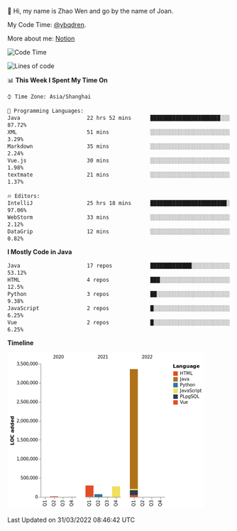:wave: Hi, my name is Zhao Wen and go by the name of Joan.

My Code Time: [@ybqdren](https://wakatime.com/@ybqdren).

More about me: [Notion](https://ybqdren.notion.site/ybqdren/Wen-Zhao-Java-03c1dd267cf5427c908cc5a01541717e)


<!--START_SECTION:waka-->
![Code Time](http://img.shields.io/badge/Code%20Time-465%20hrs%205%20mins-blue)

![Lines of code](https://img.shields.io/badge/From%20Hello%20World%20I%27ve%20Written-4%20Million%20lines%20of%20code-blue)

📊 **This Week I Spent My Time On** 

```text
⌚︎ Time Zone: Asia/Shanghai

💬 Programming Languages: 
Java                     22 hrs 52 mins      ██████████████████████░░░   87.72% 
XML                      51 mins             ░░░░░░░░░░░░░░░░░░░░░░░░░   3.29% 
Markdown                 35 mins             ░░░░░░░░░░░░░░░░░░░░░░░░░   2.24% 
Vue.js                   30 mins             ░░░░░░░░░░░░░░░░░░░░░░░░░   1.98% 
textmate                 21 mins             ░░░░░░░░░░░░░░░░░░░░░░░░░   1.37%

🔥 Editors: 
IntelliJ                 25 hrs 18 mins      ████████████████████████░   97.06% 
WebStorm                 33 mins             ░░░░░░░░░░░░░░░░░░░░░░░░░   2.12% 
DataGrip                 12 mins             ░░░░░░░░░░░░░░░░░░░░░░░░░   0.82%

```

**I Mostly Code in Java** 

```text
Java                     17 repos            █████████████░░░░░░░░░░░░   53.12% 
HTML                     4 repos             ███░░░░░░░░░░░░░░░░░░░░░░   12.5% 
Python                   3 repos             ██░░░░░░░░░░░░░░░░░░░░░░░   9.38% 
JavaScript               2 repos             █░░░░░░░░░░░░░░░░░░░░░░░░   6.25% 
Vue                      2 repos             █░░░░░░░░░░░░░░░░░░░░░░░░   6.25%

```


**Timeline**

![Chart not found](https://raw.githubusercontent.com/ybqdren/ybqdren/main/charts/bar_graph.png) 


 Last Updated on 31/03/2022 08:46:42 UTC
<!--END_SECTION:waka-->

